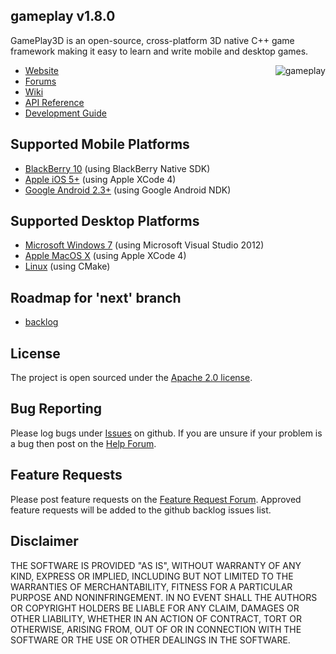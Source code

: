 ## gameplay v1.8.0

GamePlay3D is an open-source, cross-platform 3D native C++ game framework making it easy to learn and write mobile and desktop games. 

<img align="right" src="https://raw.github.com/wiki/blackberry/GamePlay/img/logo.png" alt="gameplay" />

- [Website](http://www.gameplay3d.org/)
- [Forums](http://www.gameplay3d.org/forums/)
- [Wiki](https://github.com/blackberry/GamePlay/wiki)
- [API Reference](http://www.gameplay3d.org/api.php)
- [Development Guide](https://github.com/blackberry/GamePlay/wiki#wiki-Development_Guide)

## Supported Mobile Platforms
- [BlackBerry 10](https://github.com/blackberry/GamePlay/wiki/BlackBerry-Setup) (using BlackBerry Native SDK)
- [Apple iOS 5+](https://github.com/blackberry/GamePlay/wiki/Apple-Xcode-Setup) (using Apple XCode 4)
- [Google Android 2.3+](https://github.com/blackberry/GamePlay/wiki/Android-NDK-Setup) (using Google Android NDK)

## Supported Desktop Platforms
- [Microsoft Windows 7](https://github.com/blackberry/GamePlay/wiki/Visual-Studio-Setup) (using Microsoft Visual Studio 2012)
- [Apple MacOS X](https://github.com/blackberry/GamePlay/wiki/Apple-Xcode-Setup) (using Apple XCode 4)
- [Linux](https://github.com/blackberry/GamePlay/wiki/Linux-Setup) (using CMake)

## Roadmap for 'next' branch
- [backlog](https://github.com/blackberry/GamePlay/issues?milestone=7)

## License
The project is open sourced under the [Apache 2.0 license](http://www.tldrlegal.com/license/apache-license-2.0-%28apache-2.0%29).

## Bug Reporting
Please log bugs under [Issues](https://github.com/blackberry/GamePlay/issues) on github.
If you are unsure if your problem is a bug then post on the [Help Forum](http://www.gameplay3d.org/forums/viewforum.php?f=3).

## Feature Requests
Please post feature requests on the [Feature Request Forum](http://www.gameplay3d.org/forums/viewforum.php?f=4). Approved feature requests will be added to the github backlog issues list. 

## Disclaimer
THE SOFTWARE IS PROVIDED "AS IS", WITHOUT WARRANTY OF ANY KIND, EXPRESS OR IMPLIED, 
INCLUDING BUT NOT LIMITED TO THE WARRANTIES OF MERCHANTABILITY, FITNESS FOR A 
PARTICULAR PURPOSE AND NONINFRINGEMENT. IN NO EVENT SHALL THE AUTHORS OR COPYRIGHT 
HOLDERS BE LIABLE FOR ANY CLAIM, DAMAGES OR OTHER LIABILITY, WHETHER IN AN ACTION OF CONTRACT, 
TORT OR OTHERWISE, ARISING FROM, OUT OF OR IN CONNECTION WITH THE SOFTWARE OR THE USE OR 
OTHER DEALINGS IN THE SOFTWARE.
